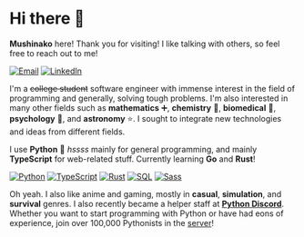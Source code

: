 # Hi there 👋

**Mushinako** here! Thank you for visiting! I like talking with others, so feel
free to reach out to me!

[![Email](https://img.shields.io/badge/Personal%20Email-%23D14836.svg?&style=for-the-badge&logo=gmail&logoColor=white)](mailto:my-github@mushinako.me)
[![LinkedIn](https://img.shields.io/badge/LinkedIn-%230077B5.svg?&style=for-the-badge&logo=linkedin&logoColor=white)](https://www.linkedin.com/in/ziyu-l-13a25595/)
<!-- [![Webpage (Coming Soon)](https://img.shields.io/badge/Webpage%20(Coming%20Soon)-%23000000.svg?&style=for-the-badge)](https://mushinako.me) -->

I'm a ~~college student~~ software engineer with immense interest in the field of
programming and generally, solving tough problems. I'm also interested in many
other fields such as **mathematics** ➕, **chemistry** 🧪, **biomedical** 💊,
**psychology** 🧠, and **astronomy** ⭐️. I sought to integrate new technologies
and ideas from different fields.

I use **Python** 🐍 *hssss* mainly for general programming, and mainly
**TypeScript** for web-related stuff. Currently learning **Go** and **Rust**!

[![Python](https://img.shields.io/badge/Python-%233776AB.svg?&style=for-the-badge&logo=python&logoColor=white)](https://www.python.org/)
[![TypeScript](https://img.shields.io/badge/TypeScript-%23007ACC.svg?&style=for-the-badge&logo=typescript&logoColor=white)](https://www.typescriptlang.org/)
[![Rust](https://img.shields.io/badge/Rust-%23000000.svg?&style=for-the-badge&logo=rust&logoColor=white)](https://www.rust-lang.org/)
[![SQL](https://img.shields.io/badge/SQL-%23003B57.svg?&style=for-the-badge&logo=sqlite&logoColor=white)](#)
[![Sass](https://img.shields.io/badge/Sass-%23CC6699.svg?&style=for-the-badge&logo=sass&logoColor=white)](#)

Oh yeah. I also like anime and gaming, mostly in **casual**, **simulation**, and
**survival** genres. I also recently became a helper staff at
[**Python Discord**](https://discord.gg/python). Whether you want to start
programming with Python or have had eons of experience, join over 100,000
Pythonists in the [server](https://discord.gg/python)!

<!-- ---

![Mushinako's GitHub stats](https://github-readme-stats.vercel.app/api?username=mushinako&count_private=ture&show_icons=true)
![Mushinako's top langs](https://github-readme-stats.vercel.app/api/top-langs?username=mushinako&layout=compact) -->

<!-- ### Hi there 👋 -->

<!--
**Mushinako/mushinako** is a ✨ _special_ ✨ repository because its `README.md` (this file) appears on your GitHub profile.

Here are some ideas to get you started:

- 🔭 I’m currently working on ...
- 🌱 I’m currently learning ...
- 👯 I’m looking to collaborate on ...
- 🤔 I’m looking for help with ...
- 💬 Ask me about ...
- 📫 How to reach me: ...
- 😄 Pronouns: ...
- ⚡ Fun fact: ...
-->

